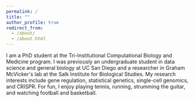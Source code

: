 ```yaml
---
permalink: /
title: ""
author_profile: true
redirect_from: 
  - /about/
  - /about.html
---
```


I am a PhD student at the Tri-Institutional Computational Biology
and Medicine program. I was previously an undergraduate student in data science
and general biology at UC San Diego and a researcher in Graham McVicker's lab
at the Salk Institute for Biological Studies. My research interests include gene
regulation, statistical genetics, single-cell genomics, and CRISPR. For fun, I
enjoy playing tennis, running, strumming the guitar, and watching football and
basketball.
